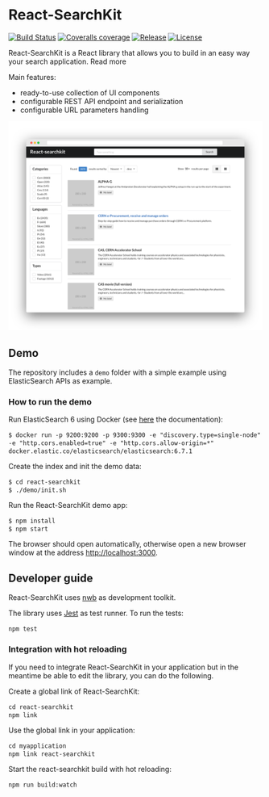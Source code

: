 <!--
  This file is part of React-SearchKit.
  Copyright (C) 2018 CERN.

  React-SearchKit is free software; you can redistribute it and/or modify it
  under the terms of the MIT License; see LICENSE file for more details.
-->

# React-SearchKit

[![Build Status](https://img.shields.io/travis/inveniosoftware/react-searchkit.svg)](https://travis-ci.org/inveniosoftware/react-searchkit)
[![Coveralls coverage](https://img.shields.io/coveralls/inveniosoftware/react-searchkit.svg)](https://coveralls.io/r/inveniosoftware/react-searchkit)
[![Release](https://img.shields.io/npm/v/react-searchkit.svg)](https://www.npmjs.com/package/react-searchkit)
[![License](https://img.shields.io/github/license/inveniosoftware/react-searchkit.svg)](https://github.com/inveniosoftware/react-searchkit/blob/master/LICENSE)


React-SearchKit is a React library that allows you to build in an easy way your search application.
Read more

Main features:

* ready-to-use collection of UI components
* configurable REST API endpoint and serialization
* configurable URL parameters handling

![React-SearchKit screenshot](docs/website/static/img/screenshot.png)

## Demo

The repository includes a `demo` folder with a simple example using ElasticSearch APIs as example.

### How to run the demo

Run ElasticSearch 6 using Docker (see [here](https://www.elastic.co/guide/en/elasticsearch/reference/6.7/docker.html) the documentation):

```console
$ docker run -p 9200:9200 -p 9300:9300 -e "discovery.type=single-node" -e "http.cors.enabled=true" -e "http.cors.allow-origin=*" docker.elastic.co/elasticsearch/elasticsearch:6.7.1
```

Create the index and init the demo data:

```console
$ cd react-searchkit
$ ./demo/init.sh
```

Run the React-SearchKit demo app:

```console
$ npm install
$ npm start
```

The browser should open automatically, otherwise open a new browser window at the address <http://localhost:3000>.

## Developer guide

React-SearchKit uses [nwb](https://github.com/insin/nwb) as development toolkit.

The library uses [Jest](https://jestjs.io/) as test runner. To run the tests:

```
npm test
```

### Integration with hot reloading

If you need to integrate React-SearchKit in your application but in the meantime be able to edit the library, you can do the following.

Create a global link of React-SearchKit:

```
cd react-searchkit
npm link
```

Use the global link in your application:

```
cd myapplication
npm link react-searchkit
```

Start the react-searchkit build with hot reloading:

```
npm run build:watch
```

